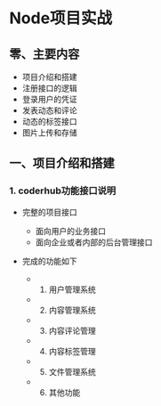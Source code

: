 # Node项目实战

## 零、主要内容

- 项目介绍和搭建
- 注册接口的逻辑
- 登录用户的凭证
- 发表动态和评论
- 动态的标签接口
- 图片上传和存储

## 一、项目介绍和搭建

### 1. coderhub功能接口说明

- 完整的项目接口
  - 面向用户的业务接口
  - 面向企业或者内部的后台管理接口


- 完成的功能如下
  - 1. 用户管理系统
  - 2. 内容管理系统
  - 3. 内容评论管理
  - 4. 内容标签管理
  - 5. 文件管理系统
  - 6. 其他功能
